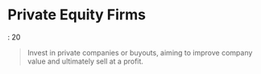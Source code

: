 # Private Equity Firms

: 20

> Invest in private companies or buyouts, aiming to improve company value and ultimately sell at a profit.
>